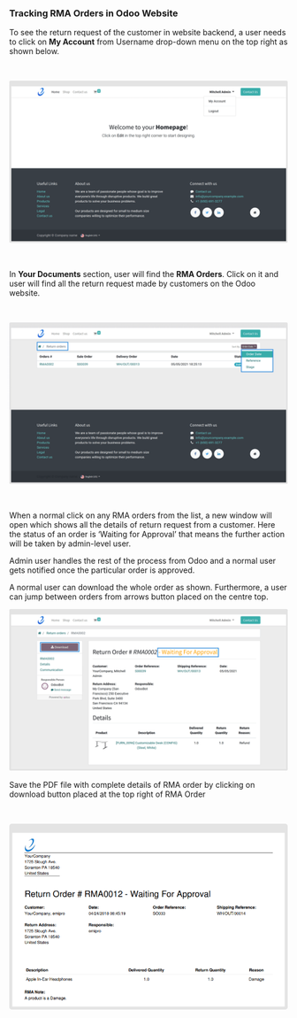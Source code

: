 
### Tracking RMA Orders in Odoo Website



To see the return request of the customer in website backend, a user needs to click on **My Account** from Username drop-down menu on the top right as shown below.


 


![](./images/4-1.png)


 


In **Your Documents** section, user will find the **RMA Orders**. Click on it and user will find all the return request made by customers on the Odoo website.


 


![](./images/4-2.png)


 


When a normal click on any RMA orders from the list, a new window will open which shows all the details of return request from a customer. Here the status of an order is ‘Waiting for Approval’ that means the further action will be taken by admin-level user.


Admin user handles the rest of the process from Odoo and a normal user gets notified once the particular order is approved.


A normal user can download the whole order as shown. Furthermore, a user can jump between orders from arrows button placed on the centre top.


![](./images/4-3.png)


Save the PDF file with complete details of RMA order by clicking on download button placed at the top right of RMA Order


 


![](./images/4-4.png)


 


 


 



